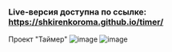 ### Live-версия доступна по ссылке: https://shkirenkoroma.github.io/timer/
Проект "Таймер"
![image](https://user-images.githubusercontent.com/61347452/228742685-0cf47f99-dce1-45d8-90cb-5b111777841e.png)
![image](https://user-images.githubusercontent.com/61347452/228742747-c1f71508-aaf7-4981-95e7-6bcb7162ee73.png)

